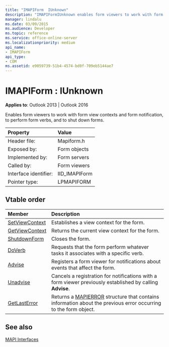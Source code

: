 ```yaml
---
title: "IMAPIForm  IUnknown"
description: "IMAPIFormIUnknown enables form viewers to work with form view contexts and form notification, to perform form verbs, and to shut down forms."
manager: lindalu
ms.date: 03/09/2015
ms.audience: Developer
ms.topic: reference
ms.service: office-online-server
ms.localizationpriority: medium
api_name:
- IMAPIForm
api_type:
- COM
ms.assetid: e9059739-51b4-4574-bd0f-709eb5144ae7
---
```


# IMAPIForm : IUnknown

  
  
**Applies to**: Outlook 2013 | Outlook 2016 
  
Enables form viewers to work with form view contexts and form notification, to perform form verbs, and to shut down forms.
  
|Property |Value |
|:-----|:-----|
|Header file:  <br/> |Mapiform.h  <br/> |
|Exposed by:  <br/> |Form objects  <br/> |
|Implemented by:  <br/> |Form servers  <br/> |
|Called by:  <br/> |Form viewers  <br/> |
|Interface identifier:  <br/> |IID_IMAPIForm  <br/> |
|Pointer type:  <br/> |LPMAPIFORM  <br/> |
   
## Vtable order

|Member |Description |
|:-----|:-----|
|[SetViewContext](imapiform-setviewcontext.md) <br/> |Establishes a view context for the form. |
|[GetViewContext](imapiform-getviewcontext.md) <br/> |Returns the current view context for the form. |
|[ShutdownForm](imapiform-shutdownform.md) <br/> |Closes the form. |
|[DoVerb](imapiform-doverb.md) <br/> |Requests that the form perform whatever tasks it associates with a specific verb. |
|[Advise](imapiform-advise.md) <br/> |Registers a form viewer for notifications about events that affect the form. |
|[Unadvise](imapiform-unadvise.md) <br/> |Cancels a registration for notifications with a form viewer previously established by calling **Advise**. |
|[GetLastError](imapiform-getlasterror.md) <br/> |Returns a [MAPIERROR](mapierror.md) structure that contains information about the previous error occurring to the form object. |
   
## See also



[MAPI Interfaces](mapi-interfaces.md)

